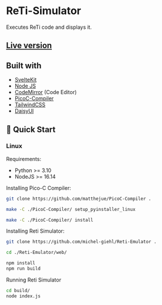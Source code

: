 # ReTi-Simulator

Executes ReTi code and displays it.

## [Live version](https://reti-new.gim.one/)

## Built with

* [SvelteKit](https://kit.svelte.dev/)
* [Node JS](https://nodejs.org/)
* [CodeMirror](https://codemirror.net/) (Code Editor)
* [PicoC-Compiler](https://github.com/matthejue/PicoC-Compiler)
* [TailwindCSS](https://tailwindcss.com/)
* [DaisyUI](https://daisyui.com/)

## 🚀 Quick Start

### Linux

Requirements:
* Python >= 3.10
* NodeJS >= 16.14

Installing Pico-C Compiler:

```sh
git clone https://github.com/matthejue/PicoC-Compiler .
```

```sh
make -C ./PicoC-Compiler/ setup_pyinstaller_linux
```

```sh
make -C ./PicoC-Compiler/ install
```

Installing Reti Simulator:
```sh
git clone https://github.com/michel-giehl/Reti-Emulator .
```

```sh
cd ./Reti-Emulator/web/
```

```sh
npm install
npm run build
```

Running Reti Simulator

```sh
cd build/
node index.js
```
